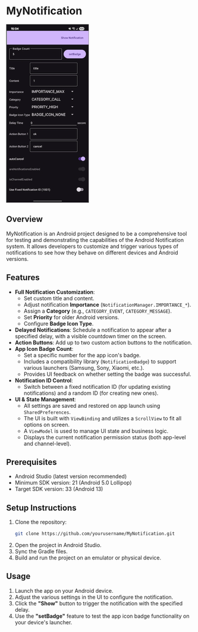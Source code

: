 # MyNotification

![](./README/illustration.png)

## Overview
MyNotification is an Android project designed to be a comprehensive tool for testing and demonstrating the capabilities of the Android Notification system. It allows developers to customize and trigger various types of notifications to see how they behave on different devices and Android versions.

## Features
- **Full Notification Customization**:
  - Set custom title and content.
  - Adjust notification **Importance** (`NotificationManager.IMPORTANCE_*`).
  - Assign a **Category** (e.g., `CATEGORY_EVENT`, `CATEGORY_MESSAGE`).
  - Set **Priority** for older Android versions.
  - Configure **Badge Icon Type**.
- **Delayed Notifications**: Schedule a notification to appear after a specified delay, with a visible countdown timer on the screen.
- **Action Buttons**: Add up to two custom action buttons to the notification.
- **App Icon Badge Count**:
  - Set a specific number for the app icon's badge.
  - Includes a compatibility library (`NotificationBadge`) to support various launchers (Samsung, Sony, Xiaomi, etc.).
  - Provides UI feedback on whether setting the badge was successful.
- **Notification ID Control**:
  - Switch between a fixed notification ID (for updating existing notifications) and a random ID (for creating new ones).
- **UI & State Management**:
  - All settings are saved and restored on app launch using `SharedPreferences`.
  - The UI is built with `ViewBinding` and utilizes a `ScrollView` to fit all options on screen.
  - A `ViewModel` is used to manage UI state and business logic.
  - Displays the current notification permission status (both app-level and channel-level).

## Prerequisites
- Android Studio (latest version recommended)
- Minimum SDK version: 21 (Android 5.0 Lollipop)
- Target SDK version: 33 (Android 13)

## Setup Instructions
1. Clone the repository:
   ```bash
   git clone https://github.com/yourusername/MyNotification.git
   ```
2. Open the project in Android Studio.
3. Sync the Gradle files.
4. Build and run the project on an emulator or physical device.

## Usage
1. Launch the app on your Android device.
2. Adjust the various settings in the UI to configure the notification.
3. Click the **"Show"** button to trigger the notification with the specified delay.
4. Use the **"setBadge"** feature to test the app icon badge functionality on your device's launcher.
